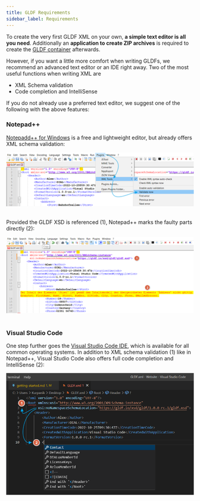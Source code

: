 ```yaml
---
title: GLDF Requirements
sidebar_label: Requirements
---
```

<!-- markdownlint-disable MD033 (no html im markdown) -->

To create the very first GLDF XML on your own, **a simple text editor is all you need**. Additionally an **application to create ZIP archives** is required to create the [GLDF container](/docs/container/about-container) afterwards.

However, if you want a little more comfort when writing GLDFs, we recommend an advanced text editor or an IDE right away. Two of the most useful functions when writing XML are

- XML Schema validation
- Code completion and IntelliSense

If you do not already use a preferred text editor, we suggest one of the following with the above features:

### Notepad++

[Notepadd++ for Windows](https://notepad-plus-plus.org) is a free and lightweight editor, but already offers XML schema validation:

<img src="/img/docs/getting-started/requirements-notepad-plugin.webp" alt="Notepad++ Validate feature" width="750" /><br/><br/>

Provided the GLDF XSD is referenced (1), Notepad++ marks the faulty parts directly (2):

<img src="/img/docs/getting-started/requirements-notepad-validation.webp" alt="Notepad++ validation" width="750" /><br/><br/>

### Visual Studio Code

One step further goes the [Visual Studio Code IDE](https://code.visualstudio.com), which is available for all common operating systems. In addition to XML schema validation (1) like in Notepad++, Visual Studio Code also offers full code completion and IntelliSense (2):

<img src="/img/docs/getting-started/requirements-studio-code-validation.webp" alt="Notepad++ validation" width="650" />
